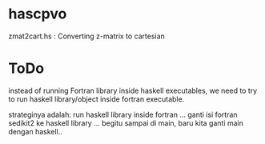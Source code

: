 # hascpvo
zmat2cart.hs : Converting z-matrix to cartesian


# ToDo
instead of running Fortran library inside haskell executables,
we need to try to run
haskell library/object inside fortran executable.

strateginya adalah:
run haskell library inside fortran ...
ganti isi fortran sedikit2 ke haskell library ...
begitu sampai di main, baru kita ganti main dengan haskell..

